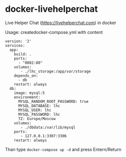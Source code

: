 # docker-livehelperchat
Live Helper Chat (https://livehelperchat.com) in docker



Usage: 
createdocker-compose.yml with content

```
version: '2'
services:
  app:
    build: .
    ports:
      - "8082:80"
    volumes:
       - ./lhc_storage:/app/var/storage
    depends_on:
      - db
    restart: always
  db:
    image: mysql:5
    environment:
      MYSQL_RANDOM_ROOT_PASSWORD: true
      MYSQL_DATABASE: lhc
      MYSQL_USER: lhc
      MYSQL_PASSWORD: lhc
      TZ: Europe/Moscow
    volumes:
       - ./dbdata:/var/lib/mysql
    ports:
       - 127.0.0.1:3307:3306
    restart: always
```

Than type ```docker-compose up -d``` and press Entern/Return
